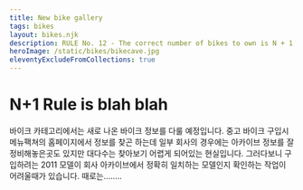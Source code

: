 ```yaml
---
title: New bike gallery
tags: bikes
layout: bikes.njk
description: RULE No. 12 - The correct number of bikes to own is N + 1. While the minimum number of bikes one should own is three, the correct number is n+1, where n is the number of bikes currently owned. This equation may also be re-written as s-1, where S is the number of bikes owned that would result in separation from your partner.
heroImage: /static/bikes/bikecave.jpg
eleventyExcludeFromCollections: true
---
```


# N+1 Rule is blah blah

바이크 카테고리에서는 새로 나온 바이크 정보를 다룰 예정입니다. 중고 바이크 구입시 메뉴팩쳐의 홈페이지에서 정보를 찾곤 하는데 일부 회사의 경우에는 아카이브 정보를 잘 정비해놓은곳도 있지만 대다수는 찾아보기 어렵게 되어있는 현실입니다. 그러다보니 구입하려는 2011 모델이 회사 아카이브에서 정확히 일치하는 모델인지 확인하는 작업이 어려울때가 있습니다. 때로는........